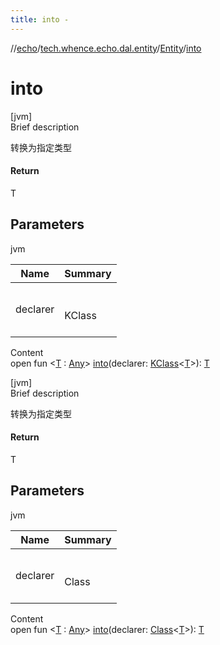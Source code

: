 ```yaml
---
title: into -
---
```

//[echo](../../index.md)/[tech.whence.echo.dal.entity](../index.md)/[Entity](index.md)/[into](into.md)



# into  
[jvm]  
Brief description  


转换为指定类型



#### Return  


T



## Parameters  
  
jvm  
  
|  Name|  Summary| 
|---|---|
| declarer| <br><br>KClass<T><br><br>
  
  
Content  
open fun <[T](into.md) : [Any](https://kotlinlang.org/api/latest/jvm/stdlib/kotlin/-any/index.html)> [into](into.md)(declarer: [KClass](https://kotlinlang.org/api/latest/jvm/stdlib/kotlin.reflect/-k-class/index.html)<[T](into.md)>): [T](into.md)  


[jvm]  
Brief description  


转换为指定类型



#### Return  


T



## Parameters  
  
jvm  
  
|  Name|  Summary| 
|---|---|
| declarer| <br><br>Class<T><br><br>
  
  
Content  
open fun <[T](into.md) : [Any](https://kotlinlang.org/api/latest/jvm/stdlib/kotlin/-any/index.html)> [into](into.md)(declarer: [Class](https://docs.oracle.com/javase/8/docs/api/java/lang/Class.html)<[T](into.md)>): [T](into.md)  



